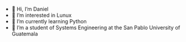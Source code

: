 - 👋 Hi, I’m Daniel
- 👀 I’m interested in Lunux 
- 🌱 I’m currently learning Python 
- 🏫 I’m a student of Systems Engineering at the San Pablo University of Guatemala
